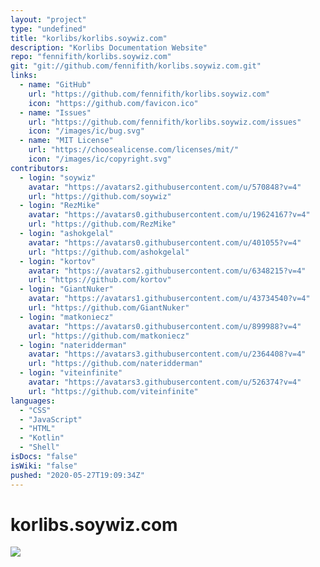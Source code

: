 ```yaml
---
layout: "project"
type: "undefined"
title: "korlibs/korlibs.soywiz.com"
description: "Korlibs Documentation Website"
repo: "fennifith/korlibs.soywiz.com"
git: "git://github.com/fennifith/korlibs.soywiz.com.git"
links: 
  - name: "GitHub"
    url: "https://github.com/fennifith/korlibs.soywiz.com"
    icon: "https://github.com/favicon.ico"
  - name: "Issues"
    url: "https://github.com/fennifith/korlibs.soywiz.com/issues"
    icon: "/images/ic/bug.svg"
  - name: "MIT License"
    url: "https://choosealicense.com/licenses/mit/"
    icon: "/images/ic/copyright.svg"
contributors: 
  - login: "soywiz"
    avatar: "https://avatars2.githubusercontent.com/u/570848?v=4"
    url: "https://github.com/soywiz"
  - login: "RezMike"
    avatar: "https://avatars0.githubusercontent.com/u/19624167?v=4"
    url: "https://github.com/RezMike"
  - login: "ashokgelal"
    avatar: "https://avatars0.githubusercontent.com/u/401055?v=4"
    url: "https://github.com/ashokgelal"
  - login: "kortov"
    avatar: "https://avatars2.githubusercontent.com/u/6348215?v=4"
    url: "https://github.com/kortov"
  - login: "GiantNuker"
    avatar: "https://avatars1.githubusercontent.com/u/43734540?v=4"
    url: "https://github.com/GiantNuker"
  - login: "matkoniecz"
    avatar: "https://avatars0.githubusercontent.com/u/899988?v=4"
    url: "https://github.com/matkoniecz"
  - login: "nateridderman"
    avatar: "https://avatars3.githubusercontent.com/u/2364408?v=4"
    url: "https://github.com/nateridderman"
  - login: "viteinfinite"
    avatar: "https://avatars3.githubusercontent.com/u/526374?v=4"
    url: "https://github.com/viteinfinite"
languages: 
  - "CSS"
  - "JavaScript"
  - "HTML"
  - "Kotlin"
  - "Shell"
isDocs: "false"
isWiki: "false"
pushed: "2020-05-27T19:09:34Z"
---
```


# korlibs.soywiz.com

[![](korlibs-deps.svg)](https://korlibs.soywiz.com/)
